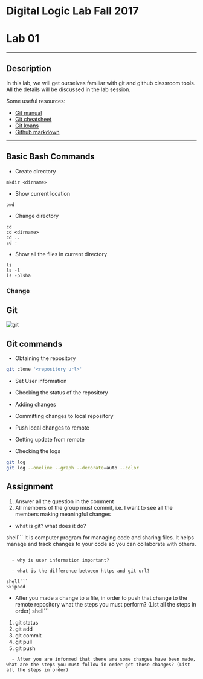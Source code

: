 # Digital Logic Lab Fall 2017
# Lab 01
-----------------------------------------------------------

## Description

In this lab, we will get ourselves familiar with git and github classroom tools.
All the details will be discussed in the lab session.

Some useful resources:
  - [Git manual](https://git-scm.com/doc)
  - [Git cheatsheet](http://ndpsoftware.com/git-cheatsheet.html)
  - [Git koans](http://stevelosh.com/blog/2013/04/git-koans/)
  - [Github markdown](https://guides.github.com/features/mastering-markdown/)
  
-----------------------------------------------------------

## Basic Bash Commands

  - Create directory
  ```Shell
  mkdir <dirname>
  ```

  - Show current location
  ```Shell
  pwd
  ```

  - Change directory
  ```Shell
  cd
  cd <dirname>
  cd ..
  cd -
  ```
  
  - Show all the files in current directory
  ```Shell
  ls
  ls -l
  ls -plsha
  ```
  
### Change 

## Git

![git](pics/git.2.14.1.png)

## Git commands
  - Obtaining the repository
  ```Bash
  git clone '<repository url>'
  ```
  
  - Set User information


  - Checking the status of the repository

  - Adding changes

  - Committing changes to local repository

  - Push local changes to remote

  - Getting update from remote

  - Checking the logs
  ```Bash
  git log
  git log --oneline --graph --decorate=auto --color
  ```

## Assignment

  1. Answer all the question in the comment
  2. All members of the group must commit, i.e. I want to see all the members making meaningful changes

  - what is git? what does it do?

shell```
It is computer program for managing code and sharing files. It helps manage and track changes to your code so you can collaborate with others.
```  
  
  - why is user information important?

  - what is the difference between https and git url?

shell```
Skipped
```  

  - After you made a change to a file, in order to push that change to the remote repository what the steps you must perform? (List all the steps in order)
shell```
1. git status
2. git add <file name>
3. git commit
4. git pull
5. git push
```
  - After you are informed that there are some changes have been made, what are the steps you must follow in order get those changes? (List all the steps in order)
